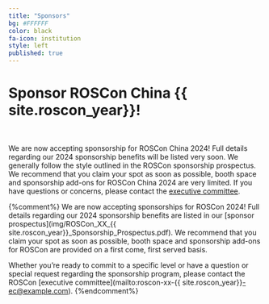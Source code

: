 ```yaml
---
title: "Sponsors"
bg: #FFFFFF
color: black
fa-icon: institution
style: left
published: true
---
```



# Sponsor ROSCon China {{ site.roscon_year}}!

<br>

We are now accepting sponsorship for ROSCon China 2024! Full details regarding our 2024 sponsorship benefits will be listed very soon. We generally follow the style outlined in the ROSCon sponsorship prospectus. We recommend that you claim your spot as soon as possible, booth space and sponsorship add-ons for ROSCon China 2024 are very limited. If you have questions or concerns, please contact the [executive committee](mailto:roscon@guyuehome.com).

{%comment%}
We are now accepting sponsorships for ROSCon 2024! Full details regarding our 2024 sponsorship benefits are listed in our [sponsor prospectus](img/ROSCon_XX_{{ site.roscon_year}}_Sponsorship_Prospectus.pdf). We recommend that you claim your spot as soon as possible, booth space and sponsorship add-ons for ROSCon are provided on a first come, first served basis. 

Whether you’re ready to commit to a specific level or have a question or special request regarding the sponsorship program, please contact the ROSCon [executive committee](mailto:roscon-xx-{{ site.roscon_year}}-ec@example.com).
{%endcomment%}
